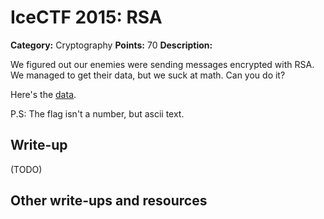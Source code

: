 # IceCTF 2015: RSA

**Category:** Cryptography
**Points:** 70
**Description:** 

<p>We figured out our enemies were sending messages encrypted with RSA. We managed to get their data, but we suck at math. Can you do it?</p><p>Here's the <a target='_blank' href='/problem-static/stage3/crypto/rsa/data'>data</a>.</p><p>P.S: The flag isn't a number, but ascii text.</p>

## Write-up

(TODO)

## Other write-ups and resources

